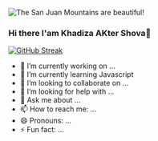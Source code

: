 
![The San Juan Mountains are beautiful!](https://getflywheel.com/layout/wp-content/uploads/2021/07/The_Best_Java_Script_Libraries_1800x500-1-1800x500-1.jpeg "San Juan Mountains")


### Hi there I'am Khadiza AKter Shova👋

[![GitHub Streak](https://github-readme-streak-stats.herokuapp.com?user=khadiza-shova&theme=dark&border_radius=5.2&mode=weekly&card_width=499)](https://git.io/streak-stats)


- 🔭 I’m currently working on ...
- 🌱 I’m currently learning Javascript
- 👯 I’m looking to collaborate on ...
- 🤔 I’m looking for help with ...
- 💬 Ask me about ...
- 📫 How to reach me: ...
- 😄 Pronouns: ...
- ⚡ Fun fact: ...
